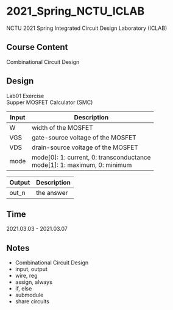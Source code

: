 # 2021_Spring_NCTU_ICLAB
NCTU 2021 Spring Integrated Circuit Design Laboratory (ICLAB)

## Course Content
Combinational Circuit Design

## Design
Lab01 Exercise  
Supper MOSFET Calculator (SMC)  
 
| Input | Description |
| --- | --- |
| W | width of the MOSFET |
| VGS | gate-source voltage of the MOSFET |
| VDS | drain-source voltage of the MOSFET |
| mode | mode[0]: 1: current, 0: transconductance <br> mode[1]: 1: maximum, 0: minimum |

| Output | Description |
| --- | --- |
| out_n | the answer |


## Time
2021.03.03 - 2021.03.07

## Notes
+ Combinational Circuit Design
+ input, output
+ wire, reg
+ assign, always
+ if, else
+ submodule
+ share circuits

